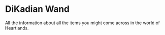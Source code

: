 # DiKadian Wand


All the information about all the items you might come across in the world of Heartlands.

